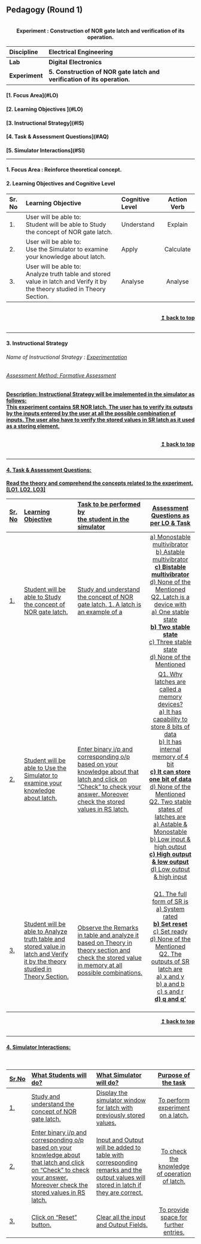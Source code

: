 ## Pedagogy (Round 1)
<p align="center">


<br>
<b> Experiment : Construction of NOR gate latch and verification of its operation.<a name="top"></a> <br>
</p>

<b>Discipline | <b> Electrical Engineering
:--|:--|
<b> Lab | <b> Digital Electronics
<b> Experiment|     <b> 5. Construction of NOR gate latch and verification of its operation.

<h4> [1. Focus Area](#LO)
<h4> [2. Learning Objectives ](#LO)
<h4> [3. Instructional Strategy](#IS)
<h4> [4. Task & Assessment Questions](#AQ)
<h4> [5. Simulator Interactions](#SI)
<hr>

<a name="LO"></a>
#### 1. Focus Area : Reinforce theoretical concept.

#### 2. Learning Objectives and Cognitive Level


Sr. No |	Learning Objective	| Cognitive Level | Action Verb
:--|:--|:--|:-:
1.| User will be able to: <br> Student will be able to Study the concept of NOR gate latch.| Understand | Explain
2.| User will be able to: <br> Use the Simulator to examine your knowledge about latch. | Apply | Calculate
3.| User will be able to: <br>  Analyze truth table and stored value in latch and Verify it by the theory studied in Theory Section. | Analyse | Analyse

<br/>
<div align="right">
    <b><a href="#top">↥ back to top</a></b>
</div>
<br/>
<hr>

<a name="IS"></a>
#### 3. Instructional Strategy
###### Name of Instructional Strategy  :    <u> Experimentation
###### Assessment Method: Formative Assessment

<u> <b>Description: </b> Instructional Strategy will be implemented in the simulator as follows: </u>
<br>
This experiment contains SR NOR latch. The user has to verify its outputs by the inputs entered by the user at all the possible combination of inputs. The user also have to verify the stored values in SR latch as it used as a storing element.

<br/>
<div align="right">
    <b><a href="#top">↥ back to top</a></b>
</div>
<br/>
<hr>

<a name="AQ"></a>
#### 4. Task & Assessment Questions:

Read the theory and comprehend the concepts related to the experiment. [LO1, LO2, LO3]
<br>

Sr. No |	Learning Objective	| Task to be performed by <br> the student  in the simulator | Assessment Questions as per LO & Task
:--|:--|:--|:-:
1.| Student will be able to Study the concept of NOR gate latch.<br>|	Study and understand the concept of NOR gate latch.	1. A latch is an example of a<br>|a) Monostable multivibrator <br>b) Astable multivibrator <br> <b>c) Bistable multivibrator </b><br> d) None of the Mentioned<br> Q2. Latch is a device with <br> a) One stable state <br> <b>b) Two stable state </b><br> c) Three stable state <br> d) None of the Mentioned<br>
2.| Student will be able to Use the Simulator to examine your knowledge about latch.<br>|	Enter binary i/p and corresponding o/p based on your knowledge about that latch and click on “Check” to check your answer. Moreover check the stored values in RS latch.<br>|	Q1. Why latches are called a memory devices?<br> a) It has capability to store 8 bits of data<br>b) It has internal memory of 4 bit<br> <b>c) It can store one bit of data</b><br> d) None of the Mentioned<br> Q2. Two stable states of latches are<br> a) Astable & Monostable <br> b) Low input & high output <br><b> c) High output & low output </b><br> d) Low output & high input <br> <br>
3.|Student will be able to Analyze truth table and stored value in latch and Verify it by the theory studied in Theory Section.<br>|Observe the Remarks in table and analyze it based on Theory in theory section and check the stored value in memory at all possible combinations.	<br> | Q1. The full form of SR is<br> a) System rated <br> <b>b) Set reset</b> <br> c) Set ready <br> d) None of the Mentioned<br> Q2. The outputs of SR latch are <br> a) x and y <br> b) a and b <br> c) s and r <br> <b>d) q and q’</b><br><br>


<div align="right">
    <b><a href="#top">↥ back to top</a></b>
</div>
<br/>
<hr>

<a name="SI"></a>

#### 4. Simulator Interactions:
<br>

Sr.No | What Students will do? |	What Simulator will do?	| Purpose of the task
:--|:--|:--|:--:
1.| Study and understand the concept of NOR gate latch. <br> | Display the simulator window for latch with previously stored values.  <br> | To perform experiment on a latch. 
2.| Enter binary i/p and corresponding o/p based on your knowledge about that latch and click on “Check” to check your answer. Moreover check the stored values in RS latch. <br>  |  Input and Output will be added to table with corresponding remarks and the output values will stored in latch if they are correct.<br>  | To check the knowledge of operation of latch.
3.| Click on “Reset” button.  <br> | Clear all the input and Output Fields. <br> |  To provide space for further entries. 
